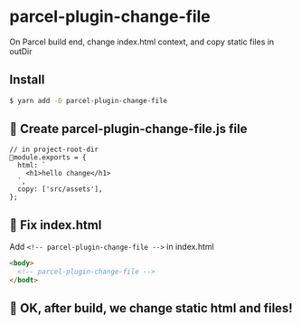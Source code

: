 # parcel-plugin-change-file

On Parcel build end, change index.html context, and copy static files in outDir

## Install

```sh
$ yarn add -D parcel-plugin-change-file
```

## :robot: Create parcel-plugin-change-file.js file

```
// in project-root-dir
module.exports = {
  html: `
    <h1>hello change</h1>
  `,
  copy: ['src/assets'],
};
```

## :lipstick: Fix index.html

Add `<!-- parcel-plugin-change-file -->` in index.html

```html
<body>
  <!-- parcel-plugin-change-file -->
</bodt>
```

## :beer: OK, after build, we change static html and files!
